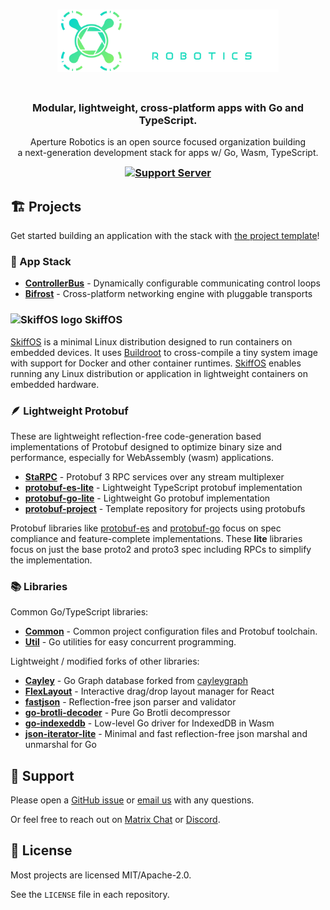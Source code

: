 <h3 align="center">
  <a href="https://github.com/aperturerobotics" target="_blank" rel="noopener noreferrer">
    <img height="100" src="https://github.com/aperturerobotics/.github/blob/3baf7d875b181ba290c3f7aba9eb4db53f7db0b5/images/aperture-logo.png" alt="Aperture Robotics">
  </a>
  <br/>
  &nbsp;
</h1>
<h3 align="center">
  Modular, lightweight, cross-platform apps with Go and TypeScript.
</h3>
<p align="center">
  Aperture Robotics is an open source focused organization building<br />
  a next-generation development stack for apps w/ Go, Wasm, TypeScript.
</p>
<h3 align="center" style="margin-top: 5px">
  <a href="https://discord.gg/KJutMESRsT">
    <img src="https://img.shields.io/discord/803825858599059487.svg?label=Discord&logo=Discord&colorB=7289da&style=for-the-badge" alt="Support Server" />
  </a>
</h3>

## 🏗️ Projects

Get started building an application with the stack with [the project template]!

[the project template]: https://github.com/aperturerobotics/template

### 🧱 App Stack

- [**ControllerBus**][controllerbus] - Dynamically configurable communicating control loops
- [**Bifrost**][bifrost] - Cross-platform networking engine with pluggable transports

[common]: https://github.com/aperturerobotics/common
[controllerbus]: https://github.com/aperturerobotics/controllerbus
[bifrost]: https://github.com/aperturerobotics/bifrost
[util]: https://github.com/aperturerobotics/util

### <img src="https://raw.githubusercontent.com/skiffos/SkiffOS/master/resources/images/skiff-icon.png" alt="SkiffOS logo" width="28" height="28" style="vertical-align: bottom"/> SkiffOS

[SkiffOS] is a minimal Linux distribution designed to run containers on embedded
devices. It uses [Buildroot] to cross-compile a tiny system image with support
for Docker and other container runtimes. [SkiffOS] enables running any Linux
distribution or application in lightweight containers on embedded hardware.

[SkiffOS]: https://github.com/skiffos/skiffos
[Buildroot]: https://buildroot.org

### 🪶 Lightweight Protobuf

These are lightweight reflection-free code-generation based implementations of
Protobuf designed to optimize binary size and performance, especially for
WebAssembly (wasm) applications.

- [**StaRPC**][starpc] - Protobuf 3 RPC services over any stream multiplexer
- [**protobuf-es-lite**][protobuf-es-lite] - Lightweight TypeScript protobuf implementation
- [**protobuf-go-lite**][protobuf-go-lite] - Lightweight Go protobuf implementation 
- [**protobuf-project**][protobuf-project] - Template repository for projects using protobufs

[starpc]: https://github.com/aperturerobotics/starpc
[protobuf-es-lite]: https://github.com/aperturerobotics/protobuf-es-lite
[protobuf-go-lite]: https://github.com/aperturerobotics/protobuf-go-lite
[protobuf-project]: https://github.com/aperturerobotics/protobuf-project

Protobuf libraries like [protobuf-es] and [protobuf-go] focus on spec compliance
and feature-complete implementations. These **lite** libraries focus on just the
base proto2 and proto3 spec including RPCs to simplify the implementation.

[protobuf-es]: https://github.com/bufbuild/protobuf-es
[protobuf-go]: https://github.com/protocolbuffers/protobuf-go

### 📚 Libraries

Common Go/TypeScript libraries:

- [**Common**][common] - Common project configuration files and Protobuf toolchain.
- [**Util**][util] - Go utilities for easy concurrent programming.

Lightweight / modified forks of other libraries:

- [**Cayley**][cayley] - Go Graph database forked from [cayleygraph]
- [**FlexLayout**][flex-layout] - Interactive drag/drop layout manager for React
- [**fastjson**][fastjson] - Reflection-free json parser and validator
- [**go-brotli-decoder**][go-brotli-decoder] - Pure Go Brotli decompressor
- [**go-indexeddb**][go-indexeddb] - Low-level Go driver for IndexedDB in Wasm
- [**json-iterator-lite**][json-iterator-lite] - Minimal and fast reflection-free json marshal and unmarshal for Go

[cayley]: https://github.com/aperturerobotics/cayley
[fastjson]: https://github.com/aperturerobotics/fastjson
[json-iterator-lite]: https://github.com/aperturerobotics/json-iterator-lite
[flex-layout]: https://github.com/aperturerobotics/flex-layout
[go-brotli-decoder]: https://github.com/aperturerobotics/go-brotli-decoder
[go-indexeddb]: https://github.com/aperturerobotics/go-indexeddb
[cayleygraph]: https://cayley.io/

## 🙋 Support

Please open a [GitHub issue][github-issue] or [email us] with any questions.

Or feel free to reach out on [Matrix Chat][matrix-chat] or [Discord][discord].

[github-issue]: https://github.com/aperturerobotics/.github/issues/new
[matrix-chat]: https://matrix.to/#/#aperturerobotics:matrix.org
[discord]: https://discord.gg/KJutMESRsT
[email us]: mailto:hello@aperture.us

## 📜 License

Most projects are licensed MIT/Apache-2.0.

See the `LICENSE` file in each repository.
